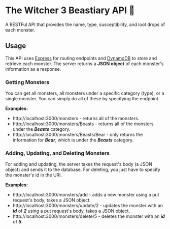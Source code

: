 # The Witcher 3 Beastiary API 🐺
A RESTFul API that provides the name, type, susceptibility, and loot drops of each monster.
## Usage
This API uses [Express](https://expressjs.com/) for routing endpoints and [DynamoDB](https://aws.amazon.com/dynamodb/) to store and retrieve each monster.
The server returns a **JSON object** of each monster's information as a response.

### Getting Monsters

You can get all monsters, all monsters under a specific category (type), or a single monster. You can simply do all of these by specifying the endpoint. 

**Examples:**
* http://localhost:3000/monsters - returns all of the monsters.
* http://localhost:3000/monsters/Beasts - returns all of the monsters under the ***Beasts*** category.
* http://localhost:3000/monsters/Beasts/Bear - only returns the information for ***Bear***, which is under the ***Beasts*** category.

### Adding, Updating, and Deleting Monsters

For adding and updating, the server takes the request's body (a JSON object) and sends it to the database. For deleting, you just have to specify the monster's id in the URI.

**Examples:**
* http://localhost:3000/monsters/add - adds a new monster using a put request's body, takes a JSON object.
* http://localhost:3000/monsters/update/2 - updates the monster with an ***id*** of ***2*** using a put request's body, takes a JSON object.
* http://localhost:3000/monsters/delete/5 - deletes the monster with an ***id*** of ***5***.
